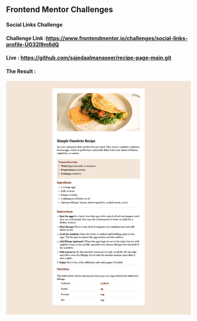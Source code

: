 ## Frontend Mentor Challenges

#### Social Links Challenge

#### Challenge Link :https://www.frontendmentor.io/challenges/social-links-profile-UG32l9m6dQ

#### Live : https://github.com/sajedaalmanaseer/recipe-page-main.git

#### The Result :

![alt text](Result.png)
